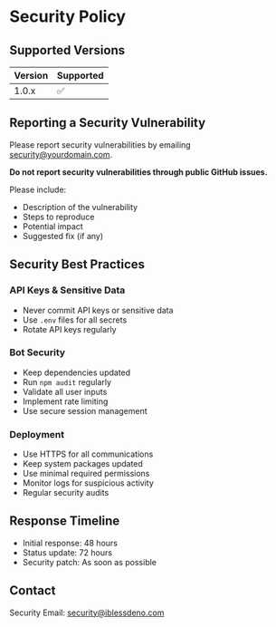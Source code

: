 # Security Policy

## Supported Versions

| Version | Supported          |
| ------- | ------------------ |
| 1.0.x   | :white_check_mark: |

## Reporting a Security Vulnerability

Please report security vulnerabilities by emailing security@yourdomain.com. 

**Do not report security vulnerabilities through public GitHub issues.**

Please include:
- Description of the vulnerability
- Steps to reproduce
- Potential impact
- Suggested fix (if any)

## Security Best Practices

### API Keys & Sensitive Data
- Never commit API keys or sensitive data
- Use `.env` files for all secrets
- Rotate API keys regularly

### Bot Security
- Keep dependencies updated
- Run `npm audit` regularly
- Validate all user inputs
- Implement rate limiting
- Use secure session management

### Deployment
- Use HTTPS for all communications
- Keep system packages updated
- Use minimal required permissions
- Monitor logs for suspicious activity
- Regular security audits

## Response Timeline
- Initial response: 48 hours
- Status update: 72 hours
- Security patch: As soon as possible

## Contact
Security Email: security@iblessdeno.com
